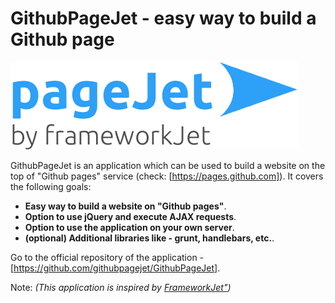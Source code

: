 # GithubPageJet - easy way to build a Github page
![Logo](https://raw.githubusercontent.com/githubpagejet/GithubPageJet/master/resources/pageJet-logo.png)

GithubPageJet is an application which can be used to build a website on the top of "Github pages" service (check: [https://pages.github.com]). It covers the following goals:
- **Easy way to build a website on "Github pages"**.
- **Option to use jQuery and execute AJAX requests**.
- **Option to use the application on your own server**.
- **(optional) Additional libraries like - grunt, handlebars, etc.**.

Go to the official repository of the application - [https://github.com/githubpagejet/GithubPageJet].

Note: *(This application is inspired by [FrameworkJet"](https://github.com/frameworkjet/FrameworkJet))*
